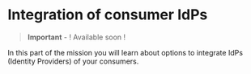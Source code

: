 # Integration of consumer IdPs

> **Important** - ! Available soon !

In this part of the mission you will learn about options to integrate IdPs (Identity Providers) of your consumers.